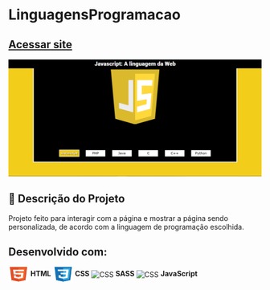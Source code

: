 # LinguagensProgramacao
## [Acessar site]( https://matheusfeliperuiz.github.io/LinguagensProgramacao/)

<img src="img/lingProg.png">

## :memo: Descrição do Projeto

Projeto feito para interagir com a página e mostrar a página sendo personalizada, de acordo com a linguagem de programação escolhida.

##  Desenvolvido com: 

<img align="center" alt="HTML" height="30" width="40" src="https://raw.githubusercontent.com/devicons/devicon/master/icons/html5/html5-original.svg"> <strong> HTML</strong>
<img align="center" alt="CSS" height="30" width="40" src="https://raw.githubusercontent.com/devicons/devicon/master/icons/css3/css3-original.svg"> <strong>CSS</strong>
<img align="center" alt="CSS" height="30" width="40" src="https://cdn.jsdelivr.net/gh/devicons/devicon/icons/sass/sass-original.svg"> <strong>SASS</strong>
<img align="center" alt="CSS" height="30" width="40" src="https://cdn.jsdelivr.net/gh/devicons/devicon/icons/javascript/javascript-original.svg"> <strong>JavaScript</strong>
